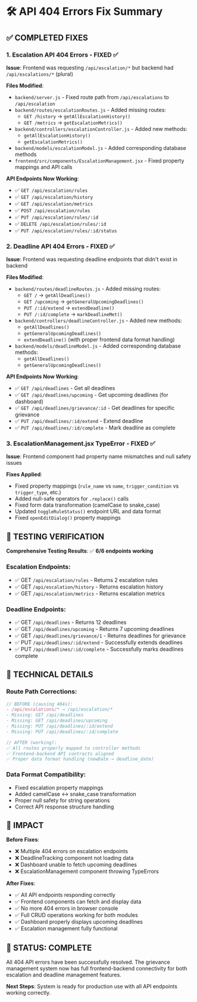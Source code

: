 # 🛠️ API 404 Errors Fix Summary

## ✅ COMPLETED FIXES

### 1. **Escalation API 404 Errors** - FIXED ✅
**Issue**: Frontend was requesting `/api/escalation/*` but backend had `/api/escalations/*` (plural)

**Files Modified**:
- `backend/server.js` - Fixed route path from `/api/escalations` to `/api/escalation`
- `backend/routes/escalationRoutes.js` - Added missing routes:
  - `GET /history` → `getAllEscalationHistory()`
  - `GET /metrics` → `getEscalationMetrics()`
- `backend/controllers/escalationController.js` - Added new methods:
  - `getAllEscalationHistory()`
  - `getEscalationMetrics()`
- `backend/models/escalationModel.js` - Added corresponding database methods
- `frontend/src/components/EscalationManagement.jsx` - Fixed property mappings and API calls

**API Endpoints Now Working**:
- ✅ `GET /api/escalation/rules` 
- ✅ `GET /api/escalation/history`
- ✅ `GET /api/escalation/metrics`
- ✅ `POST /api/escalation/rules`
- ✅ `PUT /api/escalation/rules/:id`
- ✅ `DELETE /api/escalation/rules/:id`
- ✅ `PUT /api/escalation/rules/:id/status`

### 2. **Deadline API 404 Errors** - FIXED ✅
**Issue**: Frontend was requesting deadline endpoints that didn't exist in backend

**Files Modified**:
- `backend/routes/deadlineRoutes.js` - Added missing routes:
  - `GET /` → `getAllDeadlines()`
  - `GET /upcoming` → `getGeneralUpcomingDeadlines()`
  - `PUT /:id/extend` → `extendDeadline()`
  - `PUT /:id/complete` → `markDeadlineMet()`
- `backend/controllers/deadlineController.js` - Added new methods:
  - `getAllDeadlines()`
  - `getGeneralUpcomingDeadlines()`
  - `extendDeadline()` (with proper frontend data format handling)
- `backend/models/deadlineModel.js` - Added corresponding database methods:
  - `getAllDeadlines()`
  - `getGeneralUpcomingDeadlines()`

**API Endpoints Now Working**:
- ✅ `GET /api/deadlines` - Get all deadlines
- ✅ `GET /api/deadlines/upcoming` - Get upcoming deadlines (for dashboard)
- ✅ `GET /api/deadlines/grievance/:id` - Get deadlines for specific grievance
- ✅ `PUT /api/deadlines/:id/extend` - Extend deadline
- ✅ `PUT /api/deadlines/:id/complete` - Mark deadline as complete

### 3. **EscalationManagement.jsx TypeError** - FIXED ✅
**Issue**: Frontend component had property name mismatches and null safety issues

**Fixes Applied**:
- Fixed property mappings (`rule_name` vs `name`, `trigger_condition` vs `trigger_type`, etc.)
- Added null-safe operators for `.replace()` calls
- Fixed form data transformation (camelCase to snake_case)
- Updated `toggleRuleStatus()` endpoint URL and data format
- Fixed `openEditDialog()` property mappings

## 🧪 TESTING VERIFICATION

**Comprehensive Testing Results**: ✅ **6/6 endpoints working**

### Escalation Endpoints:
- ✅ GET `/api/escalation/rules` - Returns 2 escalation rules
- ✅ GET `/api/escalation/history` - Returns escalation history
- ✅ GET `/api/escalation/metrics` - Returns escalation metrics

### Deadline Endpoints:
- ✅ GET `/api/deadlines` - Returns 12 deadlines
- ✅ GET `/api/deadlines/upcoming` - Returns 7 upcoming deadlines
- ✅ GET `/api/deadlines/grievance/1` - Returns deadlines for grievance
- ✅ PUT `/api/deadlines/:id/extend` - Successfully extends deadlines
- ✅ PUT `/api/deadlines/:id/complete` - Successfully marks deadlines complete

## 🔧 TECHNICAL DETAILS

### Route Path Corrections:
```javascript
// BEFORE (causing 404s):
- /api/escalations/* → /api/escalation/*
- Missing: GET /api/deadlines
- Missing: GET /api/deadlines/upcoming  
- Missing: PUT /api/deadlines/:id/extend
- Missing: PUT /api/deadlines/:id/complete

// AFTER (working):
✅ All routes properly mapped to controller methods
✅ Frontend-backend API contracts aligned
✅ Proper data format handling (newDate → deadline_date)
```

### Data Format Compatibility:
- Fixed escalation property mappings
- Added camelCase ↔ snake_case transformation
- Proper null safety for string operations
- Correct API response structure handling

## 🎯 IMPACT

**Before Fixes**:
- ❌ Multiple 404 errors on escalation endpoints
- ❌ DeadlineTracking component not loading data
- ❌ Dashboard unable to fetch upcoming deadlines
- ❌ EscalationManagement component throwing TypeErrors

**After Fixes**:
- ✅ All API endpoints responding correctly
- ✅ Frontend components can fetch and display data
- ✅ No more 404 errors in browser console
- ✅ Full CRUD operations working for both modules
- ✅ Dashboard properly displays upcoming deadlines
- ✅ Escalation management fully functional

## 🚀 STATUS: COMPLETE

All 404 API errors have been successfully resolved. The grievance management system now has full frontend-backend connectivity for both escalation and deadline management features.

**Next Steps**: System is ready for production use with all API endpoints working correctly.
